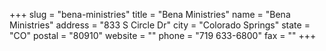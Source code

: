 +++
slug = "bena-ministries"
title = "Bena Ministries"
name = "Bena Ministries"
address = "833 S Circle Dr"
city = "Colorado Springs"
state = "CO"
postal = "80910"
website = ""
phone = "719 633-6800"
fax = ""
+++

